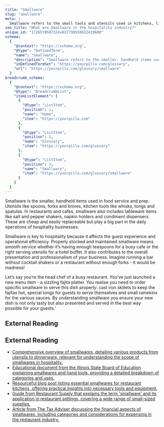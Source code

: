 ```yaml
---
title: "Smallware"
slug: "smallware"
meta: |
  Smallware refers to the small tools and utensils used in kitchens, like knives, spatulas, and measuring cups. They support daily food prep and service tasks.
seo_title: "What are Smallware in the hospitality industry?"
unique_id: "1726570587324x837738550622419600"
schema:
  {
    "@context": "https://schema.org",
    "@type": "DefinedTerm",
    "name": "Smallware",
    "description": "Smallware refers to the smaller, handheld items used in food service and prep, including utensils, kitchen tools, and tableware items that are essential for daily hospitality operations.",
    "inDefinedTermSet": "https://yourpilla.com/glossary",
    "url": "https://yourpilla.com/glossary/smallware"
  }
breadcrumb_schema:
  {
    "@context": "https://schema.org",
    "@type": "BreadcrumbList",
    "itemListElement": [
      {
        "@type": "ListItem",
        "position": 1,
        "name": "Home",
        "item": "https://yourpilla.com"
      },
      {
        "@type": "ListItem",
        "position": 2,
        "name": "Glossary",
        "item": "https://yourpilla.com/glossary"
      },
      {
        "@type": "ListItem",
        "position": 3,
        "name": "Smallware",
        "item": "https://yourpilla.com/glossary/smallware"
      }
    ]
  }
---
```


Smallware is the smaller, handheld items used in food service and prep. Utensils like spoons, forks and knives, kitchen tools like whisks, tongs and spatulas. In restaurants and cafes, smallware also includes tableware items like salt and pepper shakers, napkin holders and condiment dispensers. These are cheap and easily replaceable but play a big part in the daily operations of hospitality businesses.

Smallware is key to hospitality because it affects the guest experience and operational efficiency. Properly stocked and maintained smallware means smooth service whether it’s having enough teaspoons for a busy cafe or the right serving utensils for a hotel buffet. It also contributes to the overall presentation and professionalism of your business. Imagine running a bar without cocktail shakers or a restaurant without enough forks - it would be madness!

Let’s say you’re the head chef of a busy restaurant. You’ve just launched a new menu item - a sizzling fajita platter. You realise you need to order specific smallware to serve this dish properly: cast iron skillets to keep the fajitas hot, special tongs for guests to serve themselves and small ramekins for the various sauces. By understanding smallware you ensure your new dish is not only tasty but also presented and served in the best way possible for your guests.'

## External Reading



## External Reading

*   [Comprehensive overview of smallwares, detailing various products from utensils to dinnerware, relevant for understanding the scope of smallwares in hospitality.](https://www.dinecompany.com/smallwares-at-dine-company-the-restaurant-store/)
*   [Educational document from the Illinois State Board of Education explaining smallwares and hand tools, providing a detailed breakdown of categories and uses.](https://www.isbe.net/CTEDocuments/FCS-700014.pdf)
*   [Resourceful blog post listing essential smallwares for restaurant kitchens, offering practical insights into necessary tools and equipment.](https://chefequipment.com/blogs/resources/25-restaurant-smallwares-every-kitchen-needs)
*   [Guide from Restaurant Supply that explains the term 'smallware' and its application in restaurant settings, covering a wide range of small-sized supplies.](https://www.restaurantsupply.com/blog/the-ultimate-guide-to-smallwares-for-restaurants)
*   [Article from The Tax Adviser discussing the financial aspects of smallwares, including categories and considerations for expensing in the restaurant industry.](https://www.thetaxadviser.com/issues/2007/sep/expensingrestaurantsmallwares.html)